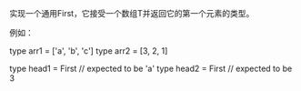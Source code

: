 实现一个通用First<T>，它接受一个数组T并返回它的第一个元素的类型。

例如：

type arr1 = ['a', 'b', 'c']
type arr2 = [3, 2, 1]

type head1 = First<arr1> // expected to be 'a'
type head2 = First<arr2> // expected to be 3
